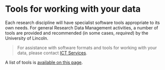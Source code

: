 # Tools for working with your data

Each research discipline will have specialist software tools appropriate to its own needs. For general Research Data Management activities, a number of tools are provided and recommended (in some cases, *required*) by the University of Lincoln.

> For assistance with software formats and tools for working with your data, please contact [ICT Services](http://support.lincoln.ac.uk/).

A list of tools is [available on this page](https://orbital.lincoln.ac.uk/researchtools).
